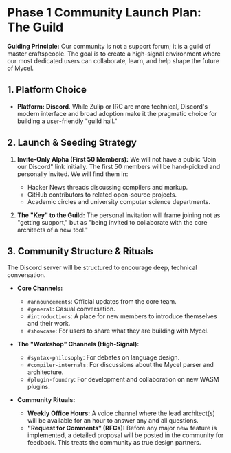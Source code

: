 # Phase 1 Community Launch Plan: The Guild

**Guiding Principle:** Our community is not a support forum; it is a guild of master craftspeople. The goal is to create a high-signal environment where our most dedicated users can collaborate, learn, and help shape the future of Mycel.

## 1. Platform Choice

*   **Platform:** **Discord**. While Zulip or IRC are more technical, Discord's modern interface and broad adoption make it the pragmatic choice for building a user-friendly "guild hall."

## 2. Launch & Seeding Strategy

1.  **Invite-Only Alpha (First 50 Members):** We will not have a public "Join our Discord" link initially. The first 50 members will be hand-picked and personally invited. We will find them in:
    *   Hacker News threads discussing compilers and markup.
    *   GitHub contributors to related open-source projects.
    *   Academic circles and university computer science departments.

2.  **The "Key" to the Guild:** The personal invitation will frame joining not as "getting support," but as "being invited to collaborate with the core architects of a new tool."

## 3. Community Structure & Rituals

The Discord server will be structured to encourage deep, technical conversation.

*   **Core Channels:**
    *   `#announcements`: Official updates from the core team.
    *   `#general`: Casual conversation.
    *   `#introductions`: A place for new members to introduce themselves and their work.
    *   `#showcase`: For users to share what they are building with Mycel.

*   **The "Workshop" Channels (High-Signal):**
    *   `#syntax-philosophy`: For debates on language design.
    *   `#compiler-internals`: For discussions about the Mycel parser and architecture.
    *   `#plugin-foundry`: For development and collaboration on new WASM plugins.

*   **Community Rituals:**
    *   **Weekly Office Hours:** A voice channel where the lead architect(s) will be available for an hour to answer any and all questions.
    *   **"Request for Comments" (RFCs):** Before any major new feature is implemented, a detailed proposal will be posted in the community for feedback. This treats the community as true design partners.
